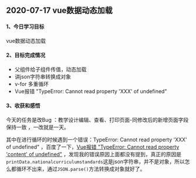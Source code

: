 ## 2020-07-17  vue数据动态加载

#### 1、今日学习目标

vue数据动态加载

#### 2、目标完成情况

- 父组件给子组件传值，动态加载
- 讲json字符串转换成对象
- v-for 多重循环 
- Vue报错 "TypeError: Cannot read property 'XXX' of undefined"

#### 3、收获和感悟

今天的任务是改Bug ：教学设计编辑、查看、打印页面-同修改后的新增页面字段保持一致 ，一改就是一天。

其中在进行循环的时候遇到一个错误：TypeError: Cannot read property 'XXX' of undefined" ，百度了一下，[Vue报错 "TypeError: Cannot read property 'content' of undefined"](https://www.cnblogs.com/attacking-cabbage/p/10825938.html)  ，发现我的错误原因上面都没有提到，真正的原因是`printData.nationalcurriculumstandards`这是json字符串，并不是对象，所以怎么都循环不出来，通过`JSON.parse()`方法转换成对象就好了。





